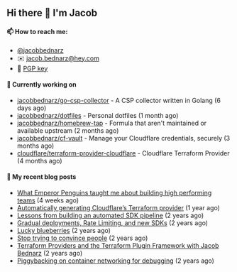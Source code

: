 ## Hi there 👋 I'm Jacob

#### 📫 How to reach me:

- [@jacobbednarz](https://twitter.com/jacobbednarz)
- ✉️ jacob.bednarz@hey.com
- 🔐 [PGP key](https://keybase.io/jacobbednarz/pgp_keys.asc)

#### 👷 Currently working on


- [jacobbednarz/go-csp-collector](https://github.com/jacobbednarz/go-csp-collector) - A CSP collector written in Golang (6 days ago)
- [jacobbednarz/dotfiles](https://github.com/jacobbednarz/dotfiles) - Personal dotfiles (1 month ago)
- [jacobbednarz/homebrew-tap](https://github.com/jacobbednarz/homebrew-tap) - Formula that aren&#39;t maintained or available upstream (2 months ago)
- [jacobbednarz/cf-vault](https://github.com/jacobbednarz/cf-vault) - Manage your Cloudflare credentials, securely (3 months ago)
- [cloudflare/terraform-provider-cloudflare](https://github.com/cloudflare/terraform-provider-cloudflare) - Cloudflare Terraform Provider (4 months ago)

#### 📜 My recent blog posts


- [What Emperor Penguins taught me about building high performing teams](https://jacobbednarz.com/what-emperor-penguins-taught-me-about-building-high-performing-teams) (4 weeks ago)
- [Automatically generating Cloudflare’s Terraform provider](https://jacobbednarz.com/automatically-generating-cloudflare-s-terraform-provider) (1 year ago)
- [Lessons from building an automated SDK pipeline](https://jacobbednarz.com/lessons-from-building-an-automated-sdk-pipeline) (2 years ago)
- [Gradual deployments, Rate Limiting, and new SDKs](https://jacobbednarz.com/new-tools-for-production-safety-gradual-deployments-and-new-sdks) (2 years ago)
- [Lucky blueberries](https://jacobbednarz.com/lucky-blueberries) (2 years ago)
- [Stop trying to convince people](https://jacobbednarz.com/stop-trying-to-convince-people) (2 years ago)
- [Terraform Providers and the Terraform Plugin Framework with Jacob Bednarz](https://jacobbednarz.com/terraform-providers-and-the-terraform-plugin-framework-with-jacob-bednarz) (2 years ago)
- [Piggybacking on container networking for debugging](https://jacobbednarz.com/piggybacking-on-container-networking-for-debugging) (2 years ago)
